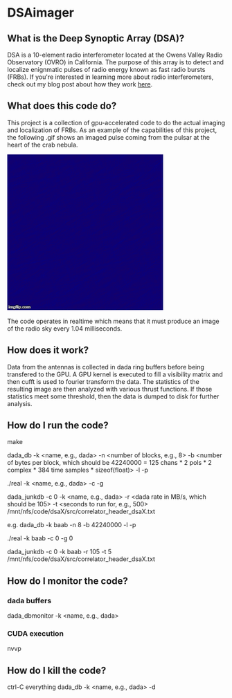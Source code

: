 # DSAimager

## What is the Deep Synoptic Array (DSA)?
DSA is a 10-element radio interferometer located at the Owens Valley Radio Observatory (OVRO) in California. The purpose of this array is to detect and localize enignmatic pulses of radio energy known as fast radio bursts (FRBs). If you're interested in learning more about radio interferometers, check out my blog post about how they work [here](https://devincody.github.io/Blog/2018/02/27/An-Introduction-to-Radio-Interferometry-for-Engineers.html). 

## What does this code do?
This project is a collection of gpu-accelerated code to do the actual imaging and localization of FRBs. As an example of the capabilities of this project, the following .gif shows an imaged pulse coming from the pulsar at the heart of the crab nebula.

![Crab Pulsar](https://github.com/devincody/DSAimager/blob/master/Images/pulse.gif)

The code operates in realtime which means that it must produce an image of the radio sky every 1.04 milliseconds. 

## How does it work?
Data from the antennas is collected in dada ring buffers before being transfered to the GPU. A GPU kernel is executed to fill a visibility matrix and then cufft is used to fourier transform the data. The statistics of the resulting image are then analyzed with various thrust functions. If those statistics meet some threshold, then the data is dumped to disk for further analysis.

## How do I run the code?
make

dada_db -k <name, e.g., dada> -n <number of blocks, e.g., 8> -b <number of bytes per block, which should be 42240000 = 125 chans * 2 pols * 2 complex * 384 time samples * sizeof(float)> -l -p 

./real -k <name, e.g., dada> -c <cpu number> -g <gpu number>
 
 dada_junkdb -c 0 -k <name, e.g., dada> -r <dada rate in MB/s, which should be 105> -t <seconds to run for, e.g., 500> /mnt/nfs/code/dsaX/src/correlator_header_dsaX.txt

e.g.
dada_db -k baab -n 8 -b 42240000 -l -p 

./real -k baab -c 0 -g 0

 dada_junkdb -c 0 -k baab -r 105 -t 5 /mnt/nfs/code/dsaX/src/correlator_header_dsaX.txt
  
## How do I monitor the code?
### dada buffers
dada_dbmonitor -k <name, e.g., dada>
### CUDA execution
nvvp

## How do I kill the code?
ctrl-C everything
dada_db -k <name, e.g., dada> -d
